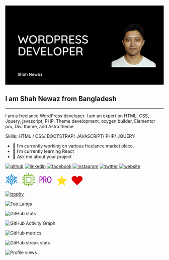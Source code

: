 
![](https://raw.githubusercontent.com/shahnewazweb/shahnewazweb/main/Wordpress%20Developer.png)
<h2>I am Shah Newaz from Bangladesh</h2>
<hr>

I am a freelance WordPress developer. I am an expert on HTML, CSS, Jquery, javascript, PHP, Theme development, oxygen builder, Elementor pro, Divi theme, and Astra theme

Skills: HTML / CSS/ BOOTSTRAP/ JAVASCRIPT/ PHP/ JQUERY

- 🔭 I’m currently working on various freelance market place. 
- 🌱 I’m currently learning React 
- 💬 Ask me about your project 


[<img src='https://cdn.jsdelivr.net/npm/simple-icons@3.0.1/icons/github.svg' alt='github' height='40'>](https://github.com/shahnewazweb)  [<img src='https://cdn.jsdelivr.net/npm/simple-icons@3.0.1/icons/linkedin.svg' alt='linkedin' height='40'>](https://www.linkedin.com/in/https://www.linkedin.com/in/shahnewazweb//)  [<img src='https://cdn.jsdelivr.net/npm/simple-icons@3.0.1/icons/facebook.svg' alt='facebook' height='40'>](https://www.facebook.com/https://www.facebook.com/shahnewazweb/)  [<img src='https://cdn.jsdelivr.net/npm/simple-icons@3.0.1/icons/instagram.svg' alt='instagram' height='40'>](https://www.instagram.com/https://www.instagram.com/shahnewazweb//)  [<img src='https://cdn.jsdelivr.net/npm/simple-icons@3.0.1/icons/twitter.svg' alt='twitter' height='40'>](https://twitter.com/https://twitter.com/shahnewazweb)  [<img src='https://cdn.jsdelivr.net/npm/simple-icons@3.0.1/icons/icloud.svg' alt='website' height='40'>](https://shahnewazweb.com/)  

<a href='https://archiveprogram.github.com/'><img src='https://raw.githubusercontent.com/acervenky/animated-github-badges/master/assets/acbadge.gif' width='40' height='40'></a> <a href='https://docs.github.com/en/developers'><img src='https://raw.githubusercontent.com/acervenky/animated-github-badges/master/assets/devbadge.gif' width='40' height='40'></a> <a href='https://github.com/pricing'><img src='https://raw.githubusercontent.com/acervenky/animated-github-badges/master/assets/pro.gif' width='40' height='40'></a> <a href='https://stars.github.com/'><img src='https://raw.githubusercontent.com/acervenky/animated-github-badges/master/assets/starbadge.gif' width='35' height='35'></a> <a href='https://docs.github.com/en/github/supporting-the-open-source-community-with-github-sponsors'><img src='https://raw.githubusercontent.com/acervenky/animated-github-badges/master/assets/sponsorbadge.gif' width='35' height='35'></a> 

[![trophy](https://github-profile-trophy.vercel.app/?username=shahnewazweb)](https://github.com/ryo-ma/github-profile-trophy)

[![Top Langs](https://github-readme-stats.vercel.app/api/top-langs/?username=shahnewazweb)](https://github.com/anuraghazra/github-readme-stats)

![GitHub stats](https://github-readme-stats.vercel.app/api?username=shahnewazweb&show_icons=true)  

![GitHub Activity Graph](https://activity-graph.herokuapp.com/graph?username=shahnewazweb)  

![GitHub metrics](https://metrics.lecoq.io/shahnewazweb)  

![GitHub streak stats](https://github-readme-streak-stats.herokuapp.com/?user=shahnewazweb)  

![Profile views](https://gpvc.arturio.dev/shahnewazweb)  
